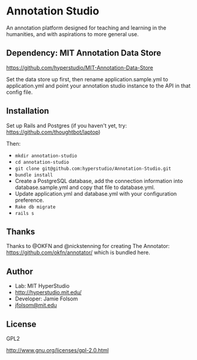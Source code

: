 # Annotation Studio
An annotation platform designed for teaching and learning in the humanities, and with aspirations to more general use.

## Dependency: MIT Annotation Data Store
https://github.com/hyperstudio/MIT-Annotation-Data-Store

Set the data store up first, then rename application.sample.yml to application.yml
and point your annotation studio instance to the API in that config file.

## Installation
Set up Rails and Postgres (if you haven't yet, try: https://github.com/thoughtbot/laptop)

Then:
- ```mkdir annotation-studio```
- ```cd annotation-studio```
- ```git clone git@github.com:hyperstudio/Annotation-Studio.git```
- ```bundle install```
- Create a PostgreSQL database, add the connection information into database.sample.yml and copy that file to database.yml.
- Update application.yml and database.yml with your configuration preference.
- ```Rake db migrate```
- ```rails s```

## Thanks
Thanks to @OKFN and @nickstenning for creating The Annotator: https://github.com/okfn/annotator/ which is bundled here.

## Author
- Lab: MIT HyperStudio
- http://hyperstudio.mit.edu/
- Developer: Jamie Folsom
- jfolsom@mit.edu

## License
GPL2

http://www.gnu.org/licenses/gpl-2.0.html
